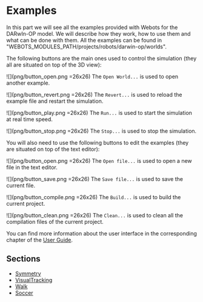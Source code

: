 # Examples

In this part we will see all the examples provided with Webots for the DARwIn-OP
model. We will describe how they work, how to use them and what can be done with
them. All the examples can be found in
"WEBOTS\_MODULES\_PATH/projects/robots/darwin-op/worlds".

The following buttons are the main ones used to control the simulation (they all
are situated on top of the 3D view):

![](png/button_open.png =26x26) The `Open World...` is used to open another
example.

![](png/button_revert.png =26x26) The `Revert...` is used to reload the example
file and restart the simulation.

![](png/button_play.png =26x26) The `Run...` is used to start the simulation at
real time speed.

![](png/button_stop.png =26x26) The `Stop...` is used to stop the simulation.

You will also need to use the following buttons to edit the examples (they are
situated on top of the text editor):

![](png/button_open.png =26x26) The `Open file...` is used to open a new file in
the text editor.

![](png/button_save.png =26x26) The `Save file...` is used to save the current
file.

![](png/button_compile.png =26x26) The `Build...` is used to build the current
project.

![](png/button_clean.png =26x26) The `Clean...` is used to clean all the
compilation files of the current project.

You can find more information about the user interface in the corresponding
chapter of the [User Guide](www.cyberbotics.com/guide).

## Sections
- [Symmetry](symmetry.md)
- [VisualTracking](visualtracking.md)
- [Walk](walk.md)
- [Soccer](soccer.md)
